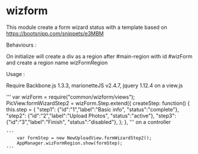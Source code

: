 # wizform

 This module create a form wizard status with a template
 based on https://bootsnipp.com/snippets/e3MBM



 Behaviours :

   On initialize will create a div as a region after #main-region with id #wizForm
   and create a region name wizFormRegion


 Usage :
 
 Require Backbone.js 1.3.3, marionetteJS v2.4.7, jquery 1.12.4
 on a view.js

   '''
   var wizForm = require("common/wizform/views");
   PicView.formWizardStep2 =  wizForm.Step.extend({
       createStep: function() {
             this.step = {
                 "step1": {"id":"1","label":"Basic info", "status":"complete"},
                 "step2": {"id":"2","label":"Upload Photos", "status":"active"},
                 "step3": {"id":"3","label":"Finish", "status":"disabled"},
             };
       },
   '''
 on a controller

    '''
        var formStep = new NewUploadView.formWizardStep2();
        AppManager.wizFormRegion.show(formStep);
    '''
